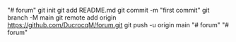 "# forum"  git init git add README.md git commit -m "first commit" git branch -M main git remote add origin https://github.com/DucrocqM/forum.git git push -u origin main 
"# forum" 
"# forum" 
